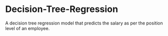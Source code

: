 # Decision-Tree-Regression
A decision tree regression model that predicts the salary as per the position level of an employee. 
